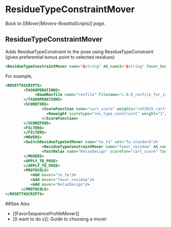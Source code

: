 # ResidueTypeConstraintMover
*Back to [[Mover|Movers-RosettaScripts]] page.*
## ResidueTypeConstraintMover

Adds ResidueTypeConstraint to the pose using ResidueTypeConstraint
(gives preferential bonus point to selected residues)

```xml
<ResidueTypeConstraintMover name="&string" AA_name3="&string" favor_bonus="(0.5 &real)"/>
```

For example,

```xml
<ROSETTASCRIPTS>
        <TASKOPERATIONS>
             <ReadResfile name="resfile" filename="c.0.0_resfile_for_ideal_distance_between_sheets.txt"/>
        </TASKOPERATIONS>
        <SCOREFXNS>
                <ScoreFunction name="cart_score" weights="ref2015_cart">
                  <Reweight scoretype="res_type_constraint" weight="1"/>
                </ScoreFunction>
        </SCOREFXNS>
        <FILTERS>
        </FILTERS>
        <MOVERS>
		<SwitchResidueTypeSetMover name="to_fa" set="fa_standard"/>
                <ResidueTypeConstraintMover name="favor_residue" AA_name3="ASP,GLU" favor_bonus="0.5"/>
                <FastRelax name="RelaxDesign" scorefxn="cart_score" task_operations="resfile"/>
        </MOVERS>
        <APPLY_TO_POSE>
        </APPLY_TO_POSE>
        <PROTOCOLS>
           <Add mover="to_fa"/>
           <Add mover="favor_residue"/>
           <Add mover="RelaxDesign"/>
       </PROTOCOLS>
</ROSETTASCRIPTS>
```


##See Also

* [[FavorSequenceProfileMover]]
* [[I want to do x]]: Guide to choosing a mover

